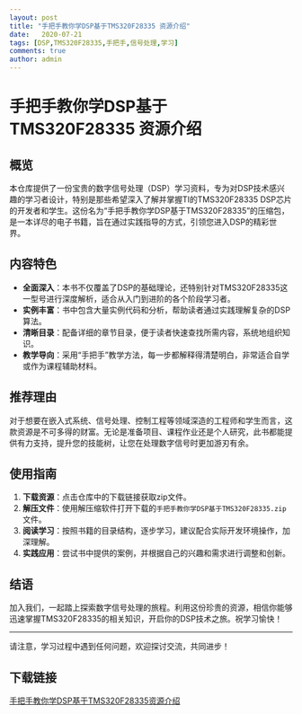 ```yaml
---
layout: post
title: "手把手教你学DSP基于TMS320F28335 资源介绍"
date:   2020-07-21
tags: [DSP,TMS320F28335,手把手,信号处理,学习]
comments: true
author: admin
---
```

# 手把手教你学DSP基于TMS320F28335 资源介绍

## 概览

本仓库提供了一份宝贵的数字信号处理（DSP）学习资料，专为对DSP技术感兴趣的学习者设计，特别是那些希望深入了解并掌握TI的TMS320F28335 DSP芯片的开发者和学生。这份名为“手把手教你学DSP基于TMS320F28335”的压缩包，是一本详尽的电子书籍，旨在通过实践指导的方式，引领您进入DSP的精彩世界。

## 内容特色

- **全面深入**：本书不仅覆盖了DSP的基础理论，还特别针对TMS320F28335这一型号进行深度解析，适合从入门到进阶的各个阶段学习者。
- **实例丰富**：书中包含大量实例代码和分析，帮助读者通过实践理解复杂的DSP算法。
- **清晰目录**：配备详细的章节目录，便于读者快速查找所需内容，系统地组织知识。
- **教学导向**：采用“手把手”教学方法，每一步都解释得清楚明白，非常适合自学或作为课程辅助材料。

## 推荐理由

对于想要在嵌入式系统、信号处理、控制工程等领域深造的工程师和学生而言，这款资源是不可多得的财富。无论是准备项目、课程作业还是个人研究，此书都能提供有力支持，提升您的技能树，让您在处理数字信号时更加游刃有余。

## 使用指南

1. **下载资源**：点击仓库中的下载链接获取zip文件。
2. **解压文件**：使用解压缩软件打开下载的`手把手教你学DSP基于TMS320F28335.zip`文件。
3. **阅读学习**：按照书籍的目录结构，逐步学习，建议配合实际开发环境操作，加深理解。
4. **实践应用**：尝试书中提供的案例，并根据自己的兴趣和需求进行调整和创新。

## 结语

加入我们，一起踏上探索数字信号处理的旅程。利用这份珍贵的资源，相信你能够迅速掌握TMS320F28335的相关知识，开启你的DSP技术之旅。祝学习愉快！

---

请注意，学习过程中遇到任何问题，欢迎探讨交流，共同进步！

## 下载链接

[手把手教你学DSP基于TMS320F28335资源介绍](https://pan.quark.cn/s/8babece73304)